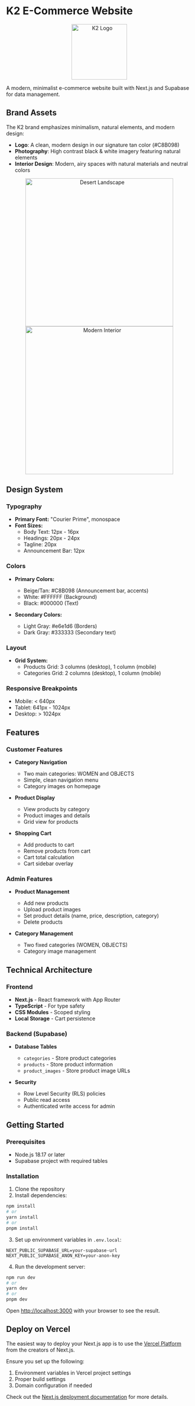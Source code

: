 # K2 E-Commerce Website

<div align="center">
  <img src="images/k2-logo.png" alt="K2 Logo" width="150" />
</div>

A modern, minimalist e-commerce website built with Next.js and Supabase for data management.

## Brand Assets

The K2 brand emphasizes minimalism, natural elements, and modern design:

- **Logo**: A clean, modern design in our signature tan color (#C8B098)
- **Photography**: High contrast black & white imagery featuring natural elements
- **Interior Design**: Modern, airy spaces with natural materials and neutral colors

<div align="center">
  <img src="images/desert-landscape.jpg" alt="Desert Landscape" width="400" />
  <img src="images/modern-interior.jpg" alt="Modern Interior" width="400" />
</div>

## Design System

### Typography
- **Primary Font:** "Courier Prime", monospace
- **Font Sizes:**
  - Body Text: 12px - 16px
  - Headings: 20px - 24px
  - Tagline: 20px
  - Announcement Bar: 12px

### Colors
- **Primary Colors:**
  - Beige/Tan: #C8B098 (Announcement bar, accents)
  - White: #FFFFFF (Background)
  - Black: #000000 (Text)

- **Secondary Colors:**
  - Light Gray: #e6e1d6 (Borders)
  - Dark Gray: #333333 (Secondary text)

### Layout
- **Grid System:**
  - Products Grid: 3 columns (desktop), 1 column (mobile)
  - Categories Grid: 2 columns (desktop), 1 column (mobile)

### Responsive Breakpoints
- Mobile: < 640px
- Tablet: 641px - 1024px
- Desktop: > 1024px

## Features

### Customer Features
- **Category Navigation**
  - Two main categories: WOMEN and OBJECTS
  - Simple, clean navigation menu
  - Category images on homepage

- **Product Display**
  - View products by category
  - Product images and details
  - Grid view for products

- **Shopping Cart**
  - Add products to cart
  - Remove products from cart
  - Cart total calculation
  - Cart sidebar overlay

### Admin Features
- **Product Management**
  - Add new products
  - Upload product images
  - Set product details (name, price, description, category)
  - Delete products

- **Category Management**
  - Two fixed categories (WOMEN, OBJECTS)
  - Category image management

## Technical Architecture

### Frontend
- **Next.js** - React framework with App Router
- **TypeScript** - For type safety
- **CSS Modules** - Scoped styling
- **Local Storage** - Cart persistence

### Backend (Supabase)
- **Database Tables**
  - `categories` - Store product categories
  - `products` - Store product information
  - `product_images` - Store product image URLs

- **Security**
  - Row Level Security (RLS) policies
  - Public read access
  - Authenticated write access for admin

## Getting Started

### Prerequisites
- Node.js 18.17 or later
- Supabase project with required tables

### Installation

1. Clone the repository
2. Install dependencies:
```bash
npm install
# or
yarn install
# or
pnpm install
```

3. Set up environment variables in `.env.local`:
```
NEXT_PUBLIC_SUPABASE_URL=your-supabase-url
NEXT_PUBLIC_SUPABASE_ANON_KEY=your-anon-key
```

4. Run the development server:
```bash
npm run dev
# or
yarn dev
# or
pnpm dev
```

Open [http://localhost:3000](http://localhost:3000) with your browser to see the result.

## Deploy on Vercel

The easiest way to deploy your Next.js app is to use the [Vercel Platform](https://vercel.com/new?utm_medium=default-template&filter=next.js&utm_source=create-next-app&utm_campaign=create-next-app-readme) from the creators of Next.js.

Ensure you set up the following:
1. Environment variables in Vercel project settings
2. Proper build settings
3. Domain configuration if needed

Check out the [Next.js deployment documentation](https://nextjs.org/docs/app/building-your-application/deploying) for more details.
